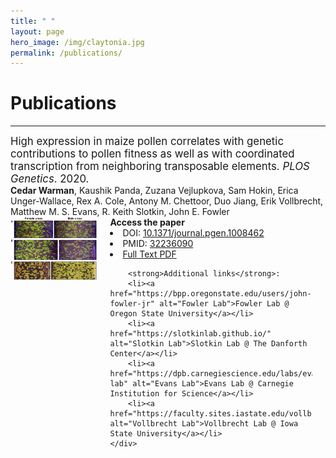 ```yaml
---
title: " "
layout: page
hero_image: /img/claytonia.jpg
permalink: /publications/
---
```

<style>
block {
    width: 80%;
    margin-left: auto; 
    margin-right: auto;
}
columns {
    width: 80%;
    margin-left: auto; 
    margin-right: auto;
}
</style>


<h1>Publications</h1>
<hr>
<div class="block" style="font-size: 120% !important;">High expression in maize pollen correlates with genetic contributions to pollen fitness as well as with coordinated transcription from neighboring transposable elements.<i> PLOS Genetics</i>. 2020.</div>

<div class="block" ><strong>Cedar Warman</strong>, Kaushik Panda, Zuzana Vejlupkova, Sam Hokin, Erica Unger-Wallace, Rex A. Cole, Antony M. Chettoor, Duo Jiang, Erik Vollbrecht, Matthew M. S. Evans, R. Keith Slotkin, John E. Fowler</div>

<div class="columns" >
    <div class="column">
        <img class = "img-fluid" src = "/img/warman_2020_plos_genetics.jpg" alt = "Plot of transmission rates of mutant alleles" style="max-height: 300px;">
    </div>
    <div class="column">
        <strong>Access the paper</strong>
        <li>DOI: <a href="https://doi.org/10.1371/journal.pgen.1008462" alt = "DOI link: 10.1371/journal.pgen.1008462"> 10.1371/journal.pgen.1008462</a></li>
        <li>PMID: <a href="https://pubmed.ncbi.nlm.nih.gov/32236090/" alt = "pubmed link: 32236090"> 32236090</a></li>
        <li><a href="https://cedarwarman.github.io/pdf/warman_2020_plos_genetics.pdf" alt = "PDF"> Full Text PDF</a></li>

        <strong>Additional links</strong>:
        <li><a href="https://bpp.oregonstate.edu/users/john-fowler-jr" alt="Fowler Lab">Fowler Lab @ Oregon State University</a></li>
        <li><a href="https://slotkinlab.github.io/" alt="Slotkin Lab">Slotkin Lab @ The Danforth Center</a></li>
        <li><a href="https://dpb.carnegiescience.edu/labs/evans-lab" alt="Evans Lab">Evans Lab @ Carnegie Institution for Science</a></li>
        <li><a href="https://faculty.sites.iastate.edu/vollbrec/" alt="Vollbrecht Lab">Vollbrecht Lab @ Iowa State University</a></li>
    </div>
</div>
<br>
